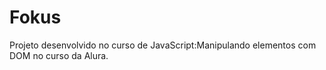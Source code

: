 # Fokus
Projeto desenvolvido no curso de JavaScript:Manipulando elementos com DOM no curso da Alura.
